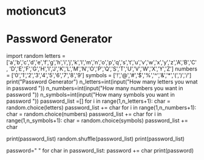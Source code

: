 # motioncut3
# Password Generator
import random
letters = ['a','b','c','d','e','f','g','h','i','j','k','l','m','n','o','p','q','s','t','u','v','w','x','y','z','A','B','C',
           'D','E','F','G','H','I','J','K','L','M','N','O','P','Q','S','T','U','V','W','X','Y','Z']
numbers = ['0','1','2','3','4','5','6','7','8','9']
symbols = ['!','@','#','$','%','^','&','*','(',')','/']
print("Password Generator")
n_letters=int(input("How many letters you wnat in password "))
n_numbers=int(input("How many numbers you want in password "))
n_symbols=int(input("How many symbols you want in password "))
password_list =[]
for i in range(1,n_letters+1):
    char = random.choice(letters)
    password_list += char
for i in range(1,n_numbers+1):
    char = random.choice(numbers)
    password_list += char
for i in range(1,n_symbols+1):
    char = random.choice(symbols)
    password_list += char

print(password_list)
random.shuffle(password_list)
print(password_list)

password=" "
for char in password_list:
    password += char
print(password)

